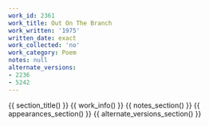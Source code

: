 ```yaml
---
work_id: 2361
work_title: Out On The Branch
work_written: '1975'
written_date: exact
work_collected: 'no'
work_category: Poem
notes: null
alternate_versions:
- 2236
- 5242
---
```


{{ section_title() }}
{{ work_info() }}
{{ notes_section() }}
{{ appearances_section() }}
{{ alternate_versions_section() }}